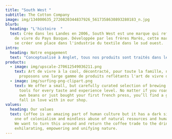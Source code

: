 ```yaml
---
title: "South West "
subtitle: The Cotton Company
image: img/134000635_2720820344837926_5617358630893280183_n.jpg
blurb:
  heading: "L'histoire  "
  text: Crée dans les Landes en 2006, South West est une marque qui reflète l'art
    de vivre du Pays Basque. Développée par les frères Marès, cette marque a su
    se créer une place dans l'industrie du textile dans le sud ouest.
intro:
  heading: Notre engagement
  text: "Conceptualisé à Anglet, tous nos produits sont traités dans le sud ouest. "
products:
  - image: img/upscale-270612549036211.png
    text: Art de vivre à la cool, décontracté, pour toute la famille, nous vous
      proposons une large gamme de produits reflétants l'art de vivre du surf.
  - image: img/surfing-png-clipart.png
    text: We offer a small, but carefully curated selection of brewing gear and
      tools for every taste and experience level. No matter if you roast your
      own beans or just bought your first french press, you’ll find a gadget to
      fall in love with in our shop.
values:
  heading: Our values
  text: Coffee is an amazing part of human culture but it has a dark side too –
    one of colonialism and mindless abuse of natural resources and human lives.
    We want to turn this around and return the coffee trade to the drink’s
    exhilarating, empowering and unifying nature.
---
```

